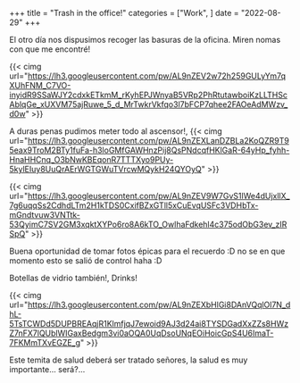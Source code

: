 +++
title = "Trash in the office!"
categories = ["Work", ]
date = "2022-08-29"
+++

El otro día nos dispusimos recoger las basuras de la oficina. Miren nomas con que me encontré!

{{< cimg url="https://lh3.googleusercontent.com/pw/AL9nZEV2w72h259GULyYm7qXUhFNM_C7VO-inyidR9SSaWJY2cdxkETkmM_rKyhEPJWnyaB5VRp2PhRtutawboiKzLLTHScAblqGe_xUXVM75ajRuwe_5_d_MrTwkrVkfqo3l7bFCP7qhee2FAOeAdMWzv_d0w" >}}

A duras penas pudimos meter todo al ascensor!, 
{{< cimg url="https://lh3.googleusercontent.com/pw/AL9nZEXLanDZBLa2KoQZR9T95eax9TroM2BTy1fuFa-h3loGMfGAWHnzPij8QsPNdcqfHKlGaR-64yHp_fyhh-HnaHHCnq_O3bNwKBEqonR7TTTXyo9PUy-5kylEIuy8UuQrAErWGTGWuTVrcwMQykH24QYOyQ" >}}

{{< cimg url="https://lh3.googleusercontent.com/pw/AL9nZEV9W7GvS1lWe4dUjxllX_7g6uqqSs2CdhdLTm2H1kTDS0CxifBZxGTll5xCuEvqUSFc3VDHbTx-mGndtvuw3VNTtk-53QyimC7SV2GM3xqktXYPo6ro8A6kTO_OwlhaFdkehl4c375odObG3ev_zIRSpQ" >}}

Buena oportunidad de tomar fotos épicas para el recuerdo :D no se en que momento esto se salió de control haha :D

Botellas de vidrio también!, Drinks!

{{< cimg url="https://lh3.googleusercontent.com/pw/AL9nZEXbHlGi8DAnVQqlOl7N_dhL-5TsTCWDd5DUPBREAqjR1KlmfjqJ7ewoid9AJ3d24ai8TYSDGadXxZZs8HWzZ7nFX7lQUblWIGaxBedgm3vi0aOQA0UqDsoUNqEOiHoicGpS4U6ImaT-7FKMmTXvEGZE_g" >}}


Este temita de salud deberá ser tratado señores, la salud es muy importante... será?...
